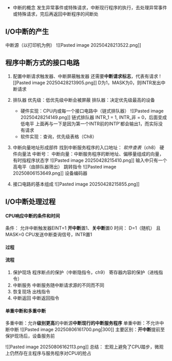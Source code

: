 - 中断的概念
    发生异常事件或特殊请求，中断现行程序的执行，去处理异常事件或特殊请求，完后再返回中断程序的间断处
## I/O中断的产生
中断源（以打印机为例）
![[Pasted image 20250428213522.png]]
## 程序中断方式的接口电路
1. 配置中断请求触发器、中断屏蔽触发器
    还需要**中断请求标志**，代表有请求
    ![[Pasted image 20250428213905.png]]
    D为1，MASK为0，则INTR发出中断请求
    
2. 排队器
    优先级：低优先级中断会被屏蔽
    排队器：决定优先级最高的设备
    - 硬件实现：CPU内或每一个接口电路中（链式排队器）
        ![[Pasted image 20250428214149.png]]
        链式排队器 
            INTR_1 = 1, INTR_非 = 0，后面变成低电平 
        上面再与一下是因为第一个INTR前的INTP'都会输出1，而实际没有请求
    - 软件实现：查询，优先级表格（Ch8）
3. 中断向量地址形成部件
    找到中断服务程序的入口地址：
        *软件查表*（ch8）
        硬件向量法
            中断号：
            中断向量：中断服务程序的断地址、偏移量组成的向量，有时指程序状态字
            ![[Pasted image 20250428215410.png]]
            输入中只有一个高电平（由排队器筛出）
            跳转指令
            ![[Pasted image 20250806153649.png]]
            设备编码器
            
4. 接口电路的基本组成
    ![[Pasted image 20250428215855.png]]
    
## I/O中断处理过程
#### CPU响应中断的条件和时间
条件：
    允许中断触发器EINT=1
    **开中断**置1、**关中断**置0
时间：
    D=1（随机） 且 MASK=0
    CPU发送中断查询信号，INTR置1
#### 过程
#### 流程
1. 保护现场
    程序断点的保护（中断隐指令，ch9）
    寄存器内容的保护（进栈指令）
2. 中断服务
    中断服务随中断请求源的不同而不同
3. 恢复现场
    出栈指令
4. 中断返回
    中断返回指令
#### 单重中断和多重中断
多重中断：允许**级别更高**的中断源**中断现行的中断服务程序**
单重中断：不允许中断中断
![[Pasted image 20250806161700.png|300]]
主要区别：**开中断**提前至保护现场后，设备服务前

![[Pasted image 20250806162113.png]]
总结：
    宏观上避免了CPU踏步，微观上仍然存在主程序与服务程序对CPU的抢占
    